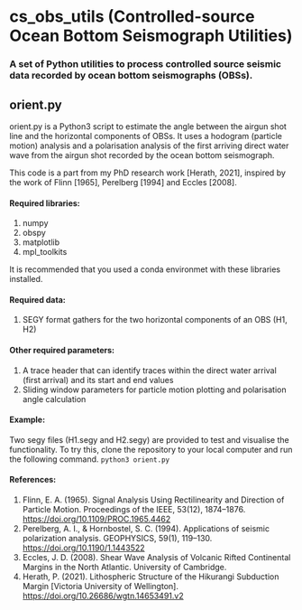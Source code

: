 # cs_obs_utils (Controlled-source Ocean Bottom Seismograph Utilities)

### A set of Python utilities to process controlled source seismic data recorded by ocean bottom seismographs (OBSs).

## orient.py
orient.py is a Python3 script to estimate the angle between the airgun shot line and the horizontal components of OBSs. 
It uses a hodogram (particle motion) analysis and a polarisation analysis of the first arriving direct water wave from
the airgun shot recorded by the ocean bottom seismograph.

This code is a part from my PhD research work [Herath, 2021], inspired by the work of Flinn [1965], Perelberg [1994] and Eccles [2008].

#### Required libraries:
1. numpy
2. obspy
3. matplotlib
4. mpl_toolkits

It is recommended that you used a conda environmet with these libraries installed.

#### Required data:
1. SEGY format gathers for the two horizontal components of an OBS (H1, H2)

#### Other required parameters:
1. A trace header that can identify traces within the direct water arrival (first arrival) and its start and end values
2. Sliding window parameters for particle motion plotting and polarisation angle calculation

#### Example: 
Two segy files (H1.segy and H2.segy) are provided to test and visualise the functionality.
To try this, clone the repository to your local computer and run the following command.
`python3 orient.py`

#### References:
1. Flinn, E. A. (1965). Signal Analysis Using Rectilinearity and Direction of Particle Motion. Proceedings of the IEEE, 53(12), 1874–1876. https://doi.org/10.1109/PROC.1965.4462
2. Perelberg, A. I., & Hornbostel, S. C. (1994). Applications of seismic polarization analysis. GEOPHYSICS, 59(1), 119–130. https://doi.org/10.1190/1.1443522
3. Eccles, J. D. (2008). Shear Wave Analysis of Volcanic Rifted Continental Margins in the North Atlantic. University of Cambridge.
4. Herath, P. (2021). Lithospheric Structure of the Hikurangi Subduction Margin [Victoria University of Wellington]. https://doi.org/10.26686/wgtn.14653491.v2
